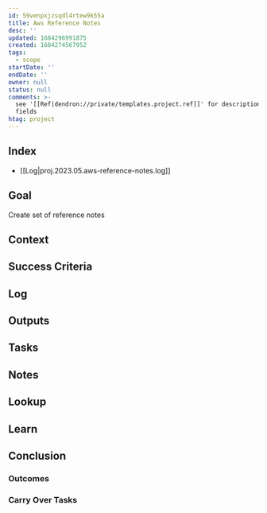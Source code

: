 ```yaml
---
id: 59venpxjzsqdl4rtew9k55a
title: Aws Reference Notes
desc: ''
updated: 1684296991875
created: 1684274567952
tags:
  - scope
startDate: ''
endDate: ''
owner: null
status: null
comments: >-
  see '[[Ref|dendron://private/templates.project.ref]]' for description of
  fields
htag: project
---
```

## Index
- [[Log|proj.2023.05.aws-reference-notes.log]]

## Goal
Create set of reference notes 

## Context

## Success Criteria

## Log

## Outputs

## Tasks

## Notes

## Lookup

## Learn

## Conclusion

### Outcomes

### Carry Over Tasks
